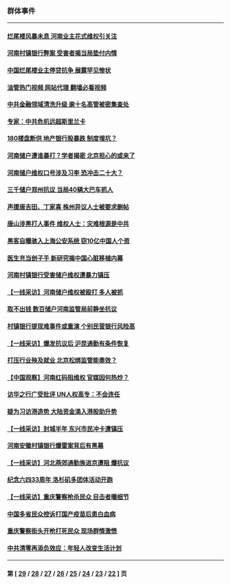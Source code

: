 ### 群体事件
---
#### [烂尾楼风暴未息 河南业主花式维权引关注](../../pages/ncid279/n13794519.md?08100445) 
#### [河南村镇银行弊案 受害者揭当局垫付内情](../../pages/ncid279/n13791990.md?08100445) 
#### [中国烂尾楼业主停贷抗争 展露罕见惨状](../../pages/ncid279/n13787794.md?08100445) 
#### [油管热门视频 网站代理 翻墙必看视频](http://209.222.30.114:81/youtube.html?08100445)
#### [中共金融领域清洗升级 逾十名高管被密集查处](../../pages/ncid279/n13782694.md?08100445) 
#### [专家：中共危机远超斯里兰卡](../../pages/ncid279/n13782248.md?08100445) 
#### [180楼盘断供 地产银行股暴跌 制度埋坑？](../../pages/ncid279/n13780778.md?08100445) 
#### [河南储户遭谁暴打？学者揭密 北京担心的或来了](../../pages/ncid279/n13779407.md?08100445) 
#### [河南储户维权口号涉及习李 恐冲击二十大？](../../pages/ncid279/n13778148.md?08100445) 
#### [三千储户郑州抗议 当局40辆大巴车抓人](../../pages/ncid279/n13777593.md?08100445) 
#### [声援唐吉田、丁家喜 株州异议人士被要求删帖](../../pages/ncid279/n13775534.md?08100445) 
#### [唐山涉黑打人事件 维权人士：灾难根源是中共](../../pages/ncid279/n13773534.md?08100445) 
#### [黑客自曝骇入上海公安系统 窃10亿中国人个资](../../pages/ncid279/n13773395.md?08100445) 
#### [医生充当刽子手 新研究揭中国心脏移植内幕](../../pages/ncid279/n13772291.md?08100445) 
#### [河南村镇银行受害储户维权遭暴力镇压](../../pages/ncid279/n13770841.md?08100445) 
#### [【一线采访】河南储户维权被殴打 多人被抓](../../pages/ncid279/n13768629.md?08100445) 
#### [取不出钱 数百储户河南监管局前静坐抗议](../../pages/ncid279/n13767198.md?08100445) 
#### [村镇银行提现难事件或重演 个别民营银行风险高](../../pages/ncid279/n13764495.md?08100445) 
#### [【一线采访】爆发抗议后 沪昆通勤有条件恢复](../../pages/ncid279/n13763504.md?08100445) 
#### [打压行业殃及就业 北京松绑监管能奏效？](../../pages/ncid279/n13761130.md?08100445) 
#### [【中国观察】河南红码阻维权 官媒因何热炒？](../../pages/ncid279/n13760146.md?08100445) 
#### [访华之行广受批评 UN人权高专：不会连任](../../pages/ncid279/n13758655.md?08100445) 
#### [疑为习访港造势 大陆资金涌入港股助升势](../../pages/ncid279/n13756127.md?08100445) 
#### [【一线采访】封城半年 东兴市民冲卡遭镇压](../../pages/ncid279/n13754277.md?08100445) 
#### [河南安徽村镇银行爆雷案背后有黑幕](../../pages/ncid279/n13754230.md?08100445) 
#### [【一线采访】河北燕郊通勤族进京遭阻 爆抗议](../../pages/ncid279/n13749999.md?08100445) 
#### [纪念六四33周年 洛杉矶多团体活动开跑](../../pages/ncid279/n13749760.md?08100445) 
#### [【一线采访】重庆警察枪杀民众 目击者曝细节](../../pages/ncid279/n13749360.md?08100445) 
#### [中国多省民众控诉打国产疫苗后患白血病](../../pages/ncid279/n13748740.md?08100445) 
#### [重庆警察街头开枪打死民众 现场群情激愤](../../pages/ncid279/n13749070.md?08100445) 
#### [中共清零再添负效应：年轻人改变生活计划](../../pages/ncid279/n13748102.md?08100445) 

---
#### 第 [ [29](./29.md?08100445) / [28](./28.md?08100445) / [27](./27.md?08100445) / [26](./26.md?08100445) / [25](./25.md?08100445) / [24](./24.md?08100445) / [23](./23.md?08100445) / [22](./22.md?08100445) ] 页
